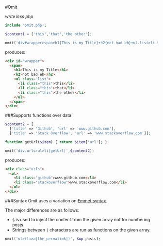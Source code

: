 #Omit

*write less php*

```php
include 'omit.php'; 

$content1 = ['this','that','the other'];

omit('div#wrapper>span>h1{This is my Title}+h2{not bad eh}+ul.list>li.this$', $content1);
```
produces:
```html
<div id="wrapper">
  <span>
    <h1>This is my Title</h1>
    <h2>not bad eh</h2>
    <ul class="list">
      <li class="this">this</li>
      <li class="this">that</li>
      <li class="this">the other</li>
    </ul>
  </span>
</div>
```

###Supports functions over data
```php
$content2 = [
  ['title' => 'Github', 'url' => 'www.github.com'],
  ['title' => 'Stack Overflow', 'url' => 'www.stackoverflow.com']];

function getUrl($item) { return $item['url']; }

omit('div.urls>ul>li|getUrl|',$content2);
```
produces:
```html
<div class="urls">
  <ul>
    <li class="github">www.github.com</li>
    <li class="stackoverflow">www.stackoverflow.com</li>
  </ul>
</div>
```

###Syntax 
Omit uses a variation on [Emmet syntax](http://docs.emmet.io/abbreviations/syntax/).

The major differences are as follows:
- `$` is used to inject the content from the given array not for numbering posts.
- Strings between `|` characters are run as functions on the given array. 
```php
omit('ul>(li>a|the_permalink|)', $wp-posts);
```

